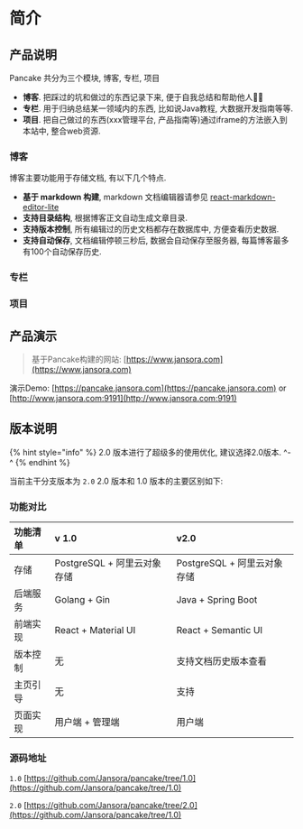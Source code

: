
# 简介

## 产品说明

Pancake 共分为三个模块, 博客, 专栏, 项目

* **博客**. 把踩过的坑和做过的东西记录下来, 便于自我总结和帮助他人🍊🍊 
* **专栏**. 用于归纳总结某一领域内的东西, 比如说Java教程, 大数据开发指南等等.
* **项目**. 把自己做过的东西\(xxx管理平台, 产品指南等\)通过iframe的方法嵌入到本站中, 整合web资源.

### 博客

博客主要功能用于存储文档, 有以下几个特点.

* **基于 markdown 构建**, markdown 文档编辑器请参见 [react-markdown-editor-lite](https://github.com/HarryChen0506/react-markdown-editor-lite)
* **支持目录结构**, 根据博客正文自动生成文章目录.
* **支持版本控制**, 所有编辑过的历史文档都存在数据库中, 方便查看历史数据.
* **支持自动保存**, 文档编辑停顿三秒后, 数据会自动保存至服务器, 每篇博客最多有100个自动保存历史.

### 专栏

### 项目





## 产品演示

> 基于Pancake构建的网站: [https://www.jansora.com](https://www.jansora.com)



演示Demo: [https://pancake.jansora.com](https://pancake.jansora.com) or [http://www.jansora.com:9191](http://www.jansora.com:9191)

## 版本说明

{% hint style="info" %}
2.0 版本进行了超级多的使用优化,  建议选择2.0版本.  ^-^
{% endhint %}

当前主干分支版本为 `2.0`  2.0 版本和 1.0 版本的主要区别如下:

### 功能对比

| 功能清单 | v 1.0 | v2.0 |
| :--- | :--- | :--- |
| 存储 | PostgreSQL + 阿里云对象存储 | PostgreSQL  + 阿里云对象存储 |
| 后端服务 | Golang + Gin | Java + Spring Boot |
| 前端实现 | React + Material UI | React + Semantic UI |
| 版本控制 | 无 | 支持文档历史版本查看 |
| 主页引导 | 无 | 支持 |
| 页面实现 | 用户端 + 管理端 | 用户端 |

### 源码地址

`1.0` [https://github.com/Jansora/pancake/tree/1.0](https://github.com/Jansora/pancake/tree/1.0)

`2.0` [https://github.com/Jansora/pancake/tree/2.0](https://github.com/Jansora/pancake/tree/1.0)


